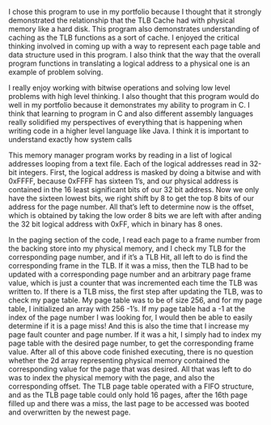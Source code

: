 
I chose this program to use in my portfolio because I thought that it strongly demonstrated the relationship that the TLB Cache had with physical memory like a hard disk. This program also demonstrates understanding of caching as the TLB functions as a sort of cache. I enjoyed the critical thinking involved in coming up with a way to represent each page table and data structure used in this program. I also think that the way that the overall program functions in translating a logical address to a physical one is an example of problem solving.

I really enjoy working with bitwise operations and solving low level problems with high level thinking. I also thought that this program would do well in my portfolio because it demonstrates my ability to program in C. I think that learning to program in C and also different assembly languages really solidified my perspectives of everything that is happening when writing code in a higher level language like Java. I think it is important to understand exactly how system calls 

This memory manager program works by reading in a list of logical addresses looping from a text file. Each of the logical addresses read in 32-bit integers. First, the logical address is masked by doing a bitwise and with 0xFFFF, because 0xFFFF has sixteen 1’s, and our physical address is contained in the 16 least significant bits of our 32 bit address. Now we only have the sixteen lowest bits, we right shift by 8 to get the top 8 bits of our address for the page number. All that’s left to determine now is the offset, which is obtained by taking the low order 8 bits we are left with after anding the 32 bit logical address with 0xFF, which in binary has 8 ones. 

In the paging section of the code, I read each page to a frame number from the backing store into my physical memory, and I check my TLB for the corresponding page number, and if it’s a TLB Hit, all left to do is find the corresponding frame in the TLB. If it was a miss, then the TLB had to be updated with a corresponding page number and an arbitrary page frame value, which is just a counter that was incremented each time the TLB was written to. If there is a TLB miss, the first step after updating the TLB, was to check my page table. My page table was to be of size 256, and for my page table, I initialized an array with 256 -1’s. If my page table had a -1 at the index of the page number I was looking for, I would then be able to easily determine if it is a page miss! And this is also the time that I increase my page fault counter and page number. If it was a hit, I simply had to index my page table with the desired page number, to get the corresponding frame value. After all of this above code finished executing, there is no question whether the 2d array representing physical memory contained the corresponding value for the page that was desired. All that was left to do was to index the physical memory with the page, and also the corresponding offset. The TLB page table operated with a FIFO structure, and as the TLB page table could only hold 16 pages, after the 16th page filled up and there was a miss, the last page to be accessed was booted and overwritten by the newest page.
